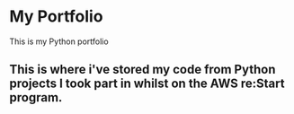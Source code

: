 # My Portfolio
This is my Python portfolio

## This is where i've stored my code from Python projects I took part in whilst on the AWS re:Start program.